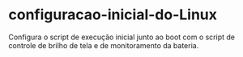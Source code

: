 # configuracao-inicial-do-Linux
Configura o script de execução inicial junto ao boot com o script de controle de brilho de tela e de monitoramento da bateria.
